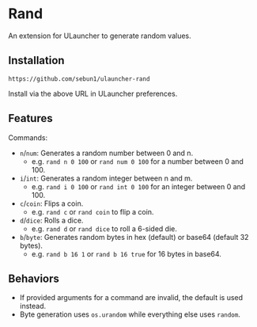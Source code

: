 # Rand

An extension for ULauncher to generate random values.

## Installation

```
https://github.com/sebun1/ulauncher-rand
```

Install via the above URL in ULauncher preferences.

## Features

Commands:

- `n`/`num`: Generates a random number between 0 and n.
    - e.g. `rand n 0 100` or `rand num 0 100` for a number between 0 and 100.
- `i`/`int`: Generates a random integer between n and m.
    - e.g. `rand i 0 100` or `rand int 0 100` for an integer between 0 and 100.
- `c`/`coin`: Flips a coin.
    - e.g. `rand c` or `rand coin` to flip a coin.
- `d`/`dice`: Rolls a dice.
    - e.g. `rand d` or `rand dice` to roll a 6-sided die.
- `b`/`byte`: Generates random bytes in hex (default) or base64 (default 32 bytes).
    - e.g. `rand b 16 1` or `rand b 16 true` for 16 bytes in base64.

## Behaviors

- If provided arguments for a command are invalid, the default is used instead.
- Byte generation uses `os.urandom` while everything else uses `random`.
